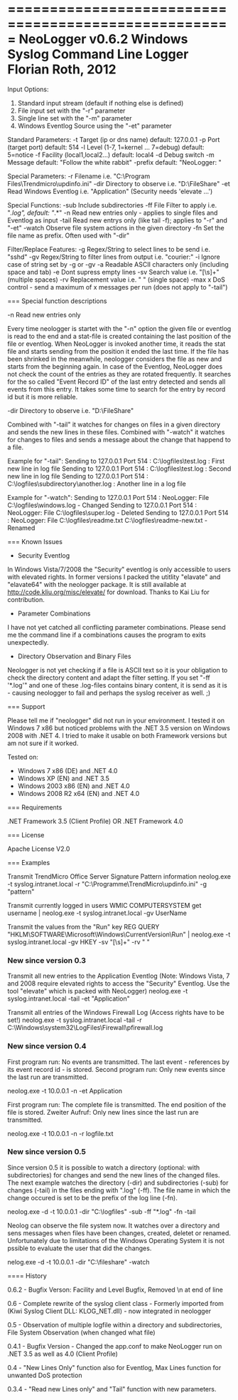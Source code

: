 =====================================================
NeoLogger v0.6.2
Windows Syslog Command Line Logger
Florian Roth, 2012
=====================================================

Input Options:
  1.   Standard input stream (default if nothing else is defined)
  2.   File input set with the "-r" parameter
  3.   Single line set with the "-m" parameter
  4.   Windows Eventlog Source using the "-et" parameter

Standard Parameters:
-t      Target (ip or dns name) default: 127.0.0.1
-p      Port (target port) default: 514
-l      Level (1-7, 1=kernel ... 7=debug) default: 5=notice
-f      Facility (local1,local2...) default: local4
-d      Debug switch
-m      Message default: "Follow the white rabbit"
-prefix default: "NeoLogger: "

Special Parameters:
-r      Filename i.e. "C:\Program Files\Trendmicro\updinfo.ini"
-dir    Directory to observe i.e. "D:\FileShare\"
-et     Read Windows Eventlog i.e. "Application" (Security needs 'elevate ...')

Special Functions:
  -sub    Include subdirectories
  -ff     File Filter to apply i.e. "*.log", default: "*.*"
  -n      Read new entries only - applies to single files and Eventlog as input
  -tail   Read new entrys only (like tail -f); applies to "-r" and "-et"
  -watch  Observe file system actions in the given directory
  -fn     Set the file name as prefix. Often used with "-dir"

Filter/Replace Features:
  -g      Regex/String to select lines to be send i.e. "sshd"
  -gv     Regex/String to filter lines from output i.e. "courier:"
  -i      Ignore case of string set by -g or -gv
  -a      Readable ASCII characters only (including space and tab)
  -e      Dont supress empty lines
  -sv     Search value i.e. "[\s]+" (multiple spaces)
  -rv     Replacement value i.e. " " (single space)
  -max x  DoS control - send a maximum of x messages per run (does not apply to "-tail")
  
=== Special function descriptions

-n    Read new entries only

Every time neologger is startet with the "-n" option the given file or eventlog is read to the end and a stat-file is created containing the last position of the file or eventlog.  When NeoLogger is invoked another time, it reads the stat file and starts sending from the position it ended the last time. 
If the file has been shrinked in the meanwhile, neologger considers the file as new and starts from the beginning again. 
In case of the Eventlog, NeoLogger does not check the count of the entries as they are rotated frequently. It searches for the so called "Event Record ID" of the last entry detected and sends all events from this entry. It takes some time to search for the entry by record id but it is more reliable.

-dir  Directory to observe i.e. "D:\FileShare\"

Combined with "-tail" it watches for changes on files in a given directory and sends the new lines in these files. Combined with "-watch" it watches for changes to files 
and sends a message about the change that happend to a file.

Example for "-tail":
Sending to 127.0.0.1 Port 514 : C:\logfiles\test.log : First new line in log file
Sending to 127.0.0.1 Port 514 : C:\logfiles\test.log : Second new line in log file
Sending to 127.0.0.1 Port 514 : C:\logfiles\subdirectory\another.log : Another line in a log file

Example for "-watch":
Sending to 127.0.0.1 Port 514 : NeoLogger: File C:\logfiles\windows.log - Changed
Sending to 127.0.0.1 Port 514 : NeoLogger: File C:\logfiles\super.log - Deleted
Sending to 127.0.0.1 Port 514 : NeoLogger: File C:\logfiles\readme.txt C:\logfiles\readme-new.txt - Renamed

=== Known Issues

* Security Eventlog

In Windows Vista/7/2008 the "Security" eventlog is only accessible to users with elevated rights. In former versions I packed the utitlity "elavate" and "elavate64" with the neologger package. It is still available at http://code.kliu.org/misc/elevate/ for download. Thanks to Kai Liu for contribution.

* Parameter Combinations

I have not yet catched all conflicting parameter combinations. Please send me the command line if a combinations causes the program to exits unexpectedly.

* Directory Observation and Binary Files

Neologger is not yet checking if a file is ASCII text so it is your obligation to check the directory content and adapt the filter setting. If you set "-ff '*.log'" and one of these .log-files contains binary content, it is send as it is - causing neologger to fail and perhaps the syslog receiver as well. ;)

=== Support

Please tell me if "neologger" did not run in your environment. 
I tested it on Windows 7 x86 but noticed problems with the .NET 3.5 version on Windows 2008 with .NET 4. I tried to make it usable on both Framework versions but am not sure if it worked. 

Tested on:
- Windows 7 x86 (DE) and .NET 4.0
- Windows XP (EN) and .NET 3.5
- Windows 2003 x86 (EN) and .NET 4.0
- Windows 2008 R2 x64 (EN) and .NET 4.0
  
=== Requirements

.NET Framework 3.5 (Client Profile) OR .NET Framework 4.0

=== License

Apache License V2.0
  
=== Examples
  
Transmit TrendMicro Office Server Signature Pattern information 
neolog.exe -t syslog.intranet.local -r "C:\Programme\TrendMicro\updinfo.ini" -g "pattern"

Transmit currently logged in users
WMIC COMPUTERSYSTEM get username | neolog.exe -t syslog.intranet.local -gv UserName

Transmit the values from the "Run" key 
REG QUERY "HKLM\SOFTWARE\Microsoft\Windows\CurrentVersion\Run" | neolog.exe -t syslog.intranet.local -gv HKEY -sv "[\s]+" -rv " "

### New since version 0.3

Transmit all new entries to the Application Eventlog (Note: Windows Vista, 7 and 2008 require elevated rights to access the "Security" Eventlog. Use the tool "elevate" which is packed with NeoLogger)
neolog.exe -t syslog.intranet.local -tail -et "Application"

Transmit all entries of the Windows Firewall Log (Access rights have to be set!)
neolog.exe -t syslog.intranet.local -tail -r C:\Windows\system32\LogFiles\Firewall\pfirewall.log

### New since version 0.4

First program run: No events are transmitted. The last event - references by its event record id - is stored.
Second program run: Only new events since the last run are transmitted.

neolog.exe -t 10.0.0.1 -n -et Application

First program run: The complete file is transmitted. The end position of the file is stored. 
Zweiter Aufruf: Only new lines since the last run are transmitted.

neolog.exe -t 10.0.0.1 -n -r logfile.txt

### New since version 0.5

Since version 0.5 it is possible to watch a directory (optional: with subdirectories) for changes and send the new lines of the changed files. 
The next example watches the directory (-dir) and subdirectories (-sub) for changes (-tail) in the files ending with ".log" (-ff). The file name in which the change occured is set to be the prefix of the log line (-fn).

neolog.exe -d -t 10.0.0.1 -dir "C:\logfiles" -sub -ff "*.log" -fn -tail

Neolog can observe the file system now. It watches over a directory and sens messages when files have been changes, created, deletet or renamed. Unfortunately due to limitations of the Windows Operating System it is not pssible to evaluate the user that did the changes.

nelog.exe -d -t 10.0.0.1 -dir "C:\fileshare" -watch

==== History

0.6.2 - Bugfix Verson: Facility and Level Bugfix, Removed \n at end of line

0.6 - Complete rewrite of the syslog client class - Formerly imported from (Kiwi Syslog Client DLL: KLOG_NET.dll) - now integrated in neologger

0.5 - Observation of multiple logfile within a directory and subdirectories, File System Observation (when changed what file)

0.4.1 - Bugfix Version - Changed the app.conf to make NeoLogger run on .NET 3.5 as well as 4.0 (Client Profile)

0.4 - "New Lines Only" function also for Eventlog, Max Lines function for unwanted DoS protection

0.3.4 - "Read new Lines only" and "Tail" function with new parameters.

